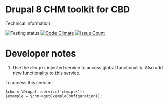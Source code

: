 # Drupal 8 CHM toolkit for CBD


Technical information

![Testing status](https://travis-ci.org/eaudeweb/cbd-chm-toolkit.svg "Travis integration") [![Code Climate](https://codeclimate.com/github/eaudeweb/cbd-chm-toolkit/badges/gpa.svg)](https://codeclimate.com/github/eaudeweb/cbd-chm-toolkit) [![Issue Count](https://codeclimate.com/github/eaudeweb/cbd-chm-toolkit/badges/issue_count.svg)](https://codeclimate.com/github/eaudeweb/cbd-chm-toolkit)



# Developer notes

1. Use the `chm.ptk` injected service to access global functionality. Also add new functionality to this service.

  To access this service:

  ```
  $chm = \Drupal::service('chm.ptk');
  $example = $chm->getExampleConfiguration();
  ```
